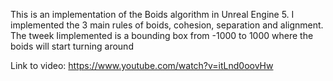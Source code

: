 This is an implementation of the Boids algorithm in Unreal Engine 5.
I implemented the 3 main rules of boids, cohesion, separation and alignment.
The tweek Iimplemented is a bounding box from -1000 to 1000 where the boids will start turning around 

Link to video: https://www.youtube.com/watch?v=itLnd0oovHw

